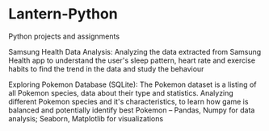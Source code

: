 # Lantern-Python
Python projects and assignments

Samsung Health Data Analysis:
Analyzing the data extracted from Samsung Health app to understand the user's sleep pattern, heart rate and exercise habits to find the trend in the data and study the behaviour


Exploring Pokemon Database (SQLite):
The Pokemon dataset is a listing of all Pokemon species, data about their type and statistics. Analyzing different Pokemon species and it's characteristics, to learn how game is balanced and potentially identify best Pokemon – Pandas, Numpy for data analysis; Seaborn, Matplotlib for visualizations
